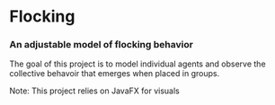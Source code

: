 # Flocking

<h3>An adjustable model of flocking behavior</h3>
<p>The goal of this project is to model individual agents and observe the collective behavoir that emerges when placed in groups.</p>

<p>Note: This project relies on JavaFX for visuals</p>
